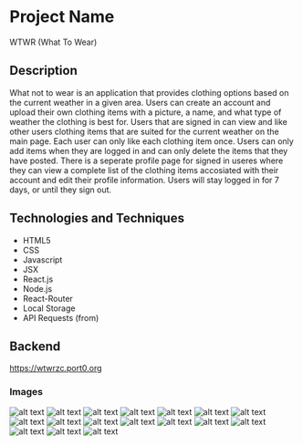 # Project Name

WTWR (What To Wear)

## Description

What not to wear is an application that provides clothing options based on the current weather in a given area. Users can create an account and upload their own clothing items with a picture, a name, and what type of weather the clothing is best for. Users that are signed in can view and like other users clothing items that are suited for the current weather on the main page. Each user can only like each clothing item once. Users can only add items when they are logged in and can only delete the items that they have posted. There is a seperate profile page for signed in useres where they can view a complete list of the clothing items accosiated with their account and edit their profile information.
Users will stay logged in for 7 days, or until they sign out.

## Technologies and Techniques

- HTML5
- CSS
- Javascript
- JSX
- React.js
- Node.js
- React-Router
- Local Storage
- API Requests (from)

## Backend

https://wtwrzc.port0.org

### Images

![alt text](./src/assets/demo/home-logged-in.png)
![alt text](./src/assets/demo/home-logged-out.png)
![alt text](./src/assets/demo/modal-1.png)
![alt text](./src/assets/demo/modal-2.png)
![alt text](./src/assets/demo/modal-3.png)
![alt text](./src/assets/demo/modal-4.png)
![alt text](./src/assets/demo/modal-5.png)
![alt text](./src/assets/demo/modal-6.png)
![alt text](./src/assets/demo/modal-7.png)
![alt text](./src/assets/demo/profile-page.png)
![alt text](./src/assets/demo/temp-unit-switch.png)
![alt text](./src/assets/demo/temp-f.png)
![alt text](./src/assets/demo/temp-c.png)
![alt text](./src/assets/demo/mobile-1.png)
![alt text](./src/assets/demo/mobile-2.png)
![alt text](./src/assets/demo/mobile-3.png)
![alt text](./src/assets/demo/mobile-4.png)
